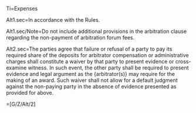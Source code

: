 Ti=Expenses

Alt1.sec=In accordance with the Rules.

Alt1.sec/Note=Do not include additional provisions in the arbitration clause regarding the non-payment of arbitration forum fees.

Alt2.sec=The parties agree that failure or refusal of a party to pay its required share of the deposits for arbitrator compensation or administrative charges shall constitute a waiver by that party to present evidence or cross-examine witness. In such event, the other party shall be required to present evidence and legal argument as the {arbitrator(s)} may require for the making of an award. Such waiver shall not allow for a default judgment against the non-paying party in the absence of evidence presented as provided for above.

=[G/Z/Alt/2]
